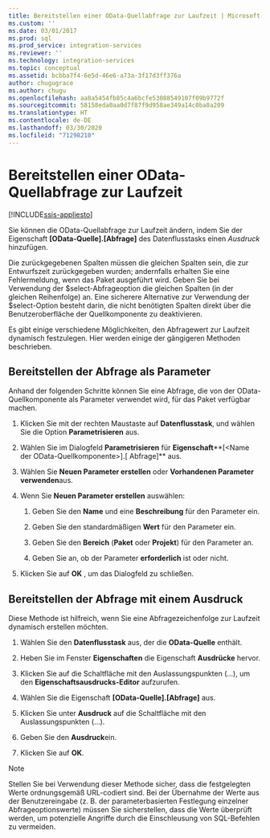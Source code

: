 ```yaml
---
title: Bereitstellen einer OData-Quellabfrage zur Laufzeit | Microsoft-Dokumentation
ms.custom: ''
ms.date: 03/01/2017
ms.prod: sql
ms.prod_service: integration-services
ms.reviewer: ''
ms.technology: integration-services
ms.topic: conceptual
ms.assetid: bcbba7f4-6e5d-46e6-a73a-3f17d3ff376a
author: chugugrace
ms.author: chugu
ms.openlocfilehash: aa8a5454fb85c4a6bcfe53088549107f09b9772f
ms.sourcegitcommit: 58158eda0aa0d7f87f9d958ae349a14c0ba8a209
ms.translationtype: HT
ms.contentlocale: de-DE
ms.lasthandoff: 03/30/2020
ms.locfileid: "71298210"
---
```

# <a name="provide-an-odata-source-query-at-runtime"></a>Bereitstellen einer OData-Quellabfrage zur Laufzeit

[!INCLUDE[ssis-appliesto](../../includes/ssis-appliesto-ssvrpluslinux-asdb-asdw-xxx.md)]


 Sie können die OData-Quellabfrage zur Laufzeit ändern, indem Sie der Eigenschaft **[OData-Quelle].[Abfrage]** des Datenflusstasks einen *Ausdruck* hinzufügen.  
  
 Die zurückgegebenen Spalten müssen die gleichen Spalten sein, die zur Entwurfszeit zurückgegeben wurden; andernfalls erhalten Sie eine Fehlermeldung, wenn das Paket ausgeführt wird. Geben Sie bei Verwendung der $select-Abfrageoption die gleichen Spalten (in der gleichen Reihenfolge) an. Eine sicherere Alternative zur Verwendung der $select-Option besteht darin, die nicht benötigten Spalten direkt über die Benutzeroberfläche der Quellkomponente zu deaktivieren.  
  
 Es gibt einige verschiedene Möglichkeiten, den Abfragewert zur Laufzeit dynamisch festzulegen. Hier werden einige der gängigeren Methoden beschrieben.  
  
## <a name="provide-the-query-as-a-parameter"></a>Bereitstellen der Abfrage als Parameter  
 Anhand der folgenden Schritte können Sie eine Abfrage, die von der OData-Quellkomponente als Parameter verwendet wird, für das Paket verfügbar machen.  
  
1.  Klicken Sie mit der rechten Maustaste auf **Datenflusstask**, und wählen Sie die Option **Parametrisieren** aus.  
  
2.  Wählen Sie im Dialogfeld **Parametrisieren** für **Eigenschaft****[\<Name der OData-Quellkomponente>].[ Abfrage]** aus.  
  
3.  Wählen Sie **Neuen Parameter erstellen** oder **Vorhandenen Parameter verwenden**aus.  
  
4.  Wenn Sie **Neuen Parameter erstellen** auswählen:  
  
    1.  Geben Sie den **Name** und eine **Beschreibung** für den Parameter ein.  
  
    2.  Geben Sie den standardmäßigen **Wert** für den Parameter ein.  
  
    3.  Geben Sie den **Bereich** (**Paket** oder **Projekt**) für den Parameter an.  
  
    4.  Geben Sie an, ob der Parameter **erforderlich** ist oder nicht.  
  
5.  Klicken Sie auf **OK** , um das Dialogfeld zu schließen.  
  
## <a name="provide-the-query-with-an-expression"></a>Bereitstellen der Abfrage mit einem Ausdruck
 Diese Methode ist hilfreich, wenn Sie eine Abfragezeichenfolge zur Laufzeit dynamisch erstellen möchten.
  
1.  Wählen Sie den **Datenflusstask** aus, der die **OData-Quelle** enthält.  
  
2.  Heben Sie im Fenster **Eigenschaften** die Eigenschaft **Ausdrücke** hervor.  
  
3.  Klicken Sie auf die Schaltfläche mit den Auslassungspunkten (...), um den **Eigenschaftsausdrucks-Editor** aufzurufen.  
  
4.  Wählen Sie die Eigenschaft **[OData-Quelle].[Abfrage]** aus.  
  
5.  Klicken Sie unter **Ausdruck** auf die Schaltfläche mit den Auslassungspunkten (...).  
  
6.  Geben Sie den **Ausdruck**ein.  
  
7.  Klicken Sie auf **OK**.  
  
> [!NOTE]  
> Stellen Sie bei Verwendung dieser Methode sicher, dass die festgelegten Werte ordnungsgemäß URL-codiert sind. Bei der Übernahme der Werte aus der Benutzereingabe (z. B. der parameterbasierten Festlegung einzelner Abfrageoptionswerte) müssen Sie sicherstellen, dass die Werte überprüft werden, um potenzielle Angriffe durch die Einschleusung von SQL-Befehlen zu vermeiden.  
  
  

